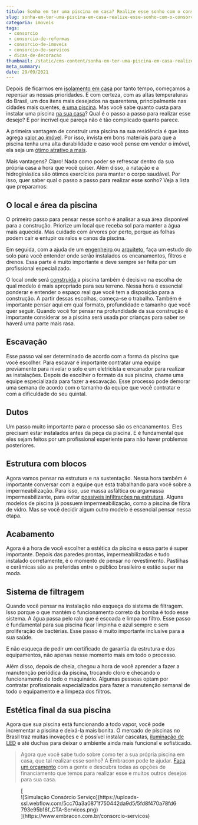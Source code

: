```yaml
---
titulo: Sonha em ter uma piscina em casa? Realize esse sonho com o consórcio de serviços
slug: sonha-em-ter-uma-piscina-em-casa-realize-esse-sonho-com-o-consorcio-de-servicos
categoria: imoveis
tags:
 - consorcio
 - consorcio-de-reformas
 - consorcio-de-imoveis
 - consorcio-de-servicos
 - dicas-de-decoracao
thumbnail: /static/cms-content/sonha-em-ter-uma-piscina-em-casa-realize-esse-sonho-com-o-consorcio-de-servicos.jpg
meta_summary: 
date: 29/09/2021
---
```

Depois de ficarmos em [isolamento em casa](https://www.embracon.com.br/blog/habitos-de-consumo-antes-durante-e-pos-pandemia) por tanto tempo, começamos a repensar as nossas prioridades. E com certeza, com as altas temperaturas do Brasil, um dos itens mais desejados na quarentena, principalmente nas cidades mais quentes, [é uma piscina](https://www.embracon.com.br/blog/afinal-vale-a-pena-ter-uma-piscina-em-casa-confira-os-pros-e-contras). Mas você sabe quanto custa para instalar uma piscina [na sua casa](https://www.embracon.com.br/blog/5-coisas-que-voce-precisa-saber-para-construir-uma-casa)? Qual é o passo a passo para realizar esse desejo? E por incrível que pareça não é tão complicado quanto parece.

A primeira vantagem de construir uma piscina na sua residência é que isso agrega [valor ao imóvel](https://www.embracon.com.br/blog/qual-e-a-documentacao-necessaria-para-a-compra-de-um-imovel). Por isso, invista em bons materiais para que a piscina tenha uma alta durabilidade e caso você pense em vender o imóvel, ela seja um [ótimo atrativo a mais](https://www.embracon.com.br/blog/o-que-nao-pode-faltar-na-area-externa-da-casa-para-garantir-o-lazer-da-familia).

Mais vantagens? Claro! Nada como poder se refrescar dentro da sua própria casa a hora que você quiser. Além disso, a natação e a hidroginástica são ótimos exercícios para manter o corpo saudável. Por isso, quer saber qual o passo a passo para realizar esse sonho? Veja a lista que preparamos:

O local e área da piscina
-------------------------

O primeiro passo para pensar nesse sonho é analisar a sua área disponível para a construção. Priorize um local que receba sol para manter a água mais aquecida. Mas cuidado com árvores por perto, porque as folhas podem cair e entupir os ralos e canos da piscina.

Em seguida, com a ajuda de um [engenheiro ](https://www.embracon.com.br/blog/afinal-preciso-de-um-engenheiro-de-obras-para-reformar-a-minha-casa)ou [arquiteto](https://www.embracon.com.br/blog/como-contratar-um-arquiteto-para-a-sua-reforma), faça um estudo do solo para você entender onde serão instalados os encanamentos, filtros e drenos. Essa parte é muito importante e deve sempre ser feita por um profissional especializado.

O local onde será [construída ](https://www.embracon.com.br/blog/como-construir-a-casa-dos-sonhos-guia-completo)a piscina também é decisivo na escolha de qual modelo é mais apropriado para seu terreno. Nessa hora é essencial ponderar e entender o espaço real que você tem a disposição para a construção. A partir dessas escolhas, começa-se o trabalho. Também é importante pensar aqui em qual formato, profundidade e tamanho que você quer seguir. Quando você for pensar na profundidade da sua construção é importante considerar se a piscina será usada por crianças para saber se haverá uma parte mais rasa.

Escavação
---------

Esse passo vai ser determinado de acordo com a forma da piscina que você escolher. Para escavar é importante contratar uma equipe previamente para nivelar o solo e um eletricista e encanador para realizar as instalações. Depois de escolher o formato da sua piscina, chame uma equipe especializada para fazer a escavação. Esse processo pode demorar uma semana de acordo com o tamanho da equipe que você contratar e com a dificuldade do seu quintal.

Dutos 
------

Um passo muito importante para o processo são os encanamentos. Eles precisam estar instalados antes da peça da piscina. E é fundamental que eles sejam feitos por um profissional experiente para não haver problemas posteriores.

Estrutura com blocos
--------------------

Agora vamos pensar na estrutura e na sustentação. Nessa hora também é importante conversar com a equipe que está trabalhando para você sobre a impermeabilização. Para isso, use massa asfáltica ou argamassa impermeabilizante, para evitar [possíveis infiltrações na estrutura](https://www.embracon.com.br/blog/saiba-o-que-fazer-para-evitar-infiltracao-na-sua-casa). Alguns modelos de piscina já possuem impermeabilização, como a piscina de fibra de vidro. Mas se você decidir algum outro modelo é essencial pensar nessa etapa.

Acabamento
----------

Agora é a hora de você escolher a estética da piscina e essa parte é super importante. Depois das paredes prontas, impermeabilizadas e tudo instalado corretamente, é o momento de pensar no revestimento. Pastilhas e cerâmicas são as preferidas entre o público brasileiro e estão super na moda.

Sistema de filtragem
--------------------

Quando você pensar na instalação não esqueça do sistema de filtragem. Isso porque o que mantém o funcionamento correto da bomba é todo esse sistema. A água passa pelo ralo que é escoada e limpa no filtro. Esse passo é fundamental para sua piscina ficar limpinha e azul sempre e sem proliferação de bactérias. Esse passo é muito importante inclusive para a sua saúde.

E não esqueça de pedir um certificado de garantia da estrutura e dos equipamentos, não apenas nesse momento mais em todo o processo.

Além disso, depois de cheia, chegou a hora de você aprender a fazer a manutenção periódica da piscina, trocando cloro e checando o funcionamento de todo o maquinário. Algumas pessoas optam por contratar profissionais especializados para fazer a manutenção semanal de todo o equipamento e a limpeza dos filtros.

Estética final da sua piscina
-----------------------------

Agora que sua piscina está funcionando a todo vapor, você pode incrementar a piscina e deixá-la mais bonita. O mercado de piscinas no Brasil traz muitas inovações e é possível instalar cascatas, [iluminação de LED](https://www.embracon.com.br/blog/5-dicas-indispensaveis-para-voce-economizar-energia-eletrica) e até duchas para deixar o ambiente ainda mais funcional e sofisticado.

> Agora que você sabe tudo sobre como ter a sua própria piscina em casa, que tal realizar esse sonho? A Embracon pode te ajudar. [Faça um orçamento](https://www.embracon.com.br/consorcio-servicos) com a gente e descubra todas as opções de financiamento que temos para realizar esse e muitos outros desejos para sua casa.

<figure class="w-richtext-figure-type-image w-richtext-align-center">[<div>![Simulação Consórcio Serviço](https://uploads-ssl.webflow.com/5cc70a3a0871f750442da9d5/5fd8f470a78fd6793e95b16f_CTA-Servicos.png)</div>](https://www.embracon.com.br/consorcio-servicos)</figure>
